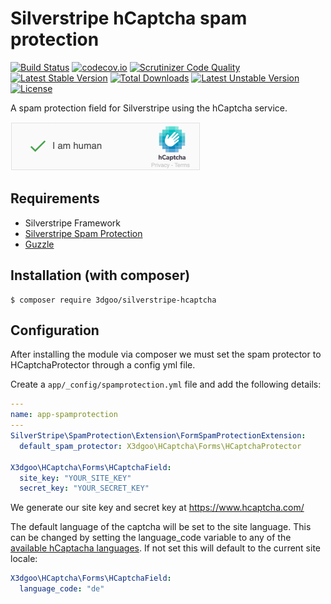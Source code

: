 # Silverstripe hCaptcha spam protection

[![Build Status](https://travis-ci.org/3dgoo/silverstripe-hcaptcha.svg?branch=master)](https://travis-ci.org/3dgoo/silverstripe-hcaptcha)
[![codecov.io](https://codecov.io/github/3dgoo/silverstripe-hcaptcha/coverage.svg?branch=master)](https://codecov.io/gh/3dgoo/silverstripe-hcaptcha?branch=master)
[![Scrutinizer Code Quality](https://scrutinizer-ci.com/g/3dgoo/silverstripe-hcaptcha/badges/quality-score.png?b=master)](https://scrutinizer-ci.com/g/3dgoo/silverstripe-hcaptcha/?branch=master)
[![Latest Stable Version](https://poser.pugx.org/3dgoo/silverstripe-hcaptcha/v/stable)](https://packagist.org/packages/3dgoo/silverstripe-hcaptcha)
[![Total Downloads](https://poser.pugx.org/3dgoo/silverstripe-hcaptcha/downloads)](https://packagist.org/packages/3dgoo/silverstripe-hcaptcha)
[![Latest Unstable Version](https://poser.pugx.org/3dgoo/silverstripe-hcaptcha/v/unstable)](https://packagist.org/packages/3dgoo/silverstripe-hcaptcha)
[![License](https://poser.pugx.org/3dgoo/silverstripe-hcaptcha/license)](LICENSE)

A spam protection field for Silverstripe using the hCaptcha service.

<img src="docs/en/images/hcaptcha-screenshot.png" alt="hCaptcha screenshot" width="304" />

## Requirements

* Silverstripe Framework
* [Silverstripe Spam Protection](https://github.com/silverstripe/silverstripe-spamprotection/)
* [Guzzle](https://github.com/guzzle/guzzle/)

## Installation (with composer)

    $ composer require 3dgoo/silverstripe-hcaptcha

## Configuration

After installing the module via composer we must set the spam protector to HCaptchaProtector through a config yml file.

Create a `app/_config/spamprotection.yml` file and add the following details:

```yml
---
name: app-spamprotection
---
SilverStripe\SpamProtection\Extension\FormSpamProtectionExtension:
  default_spam_protector: X3dgoo\HCaptcha\Forms\HCaptchaProtector

X3dgoo\HCaptcha\Forms\HCaptchaField:
  site_key: "YOUR_SITE_KEY"
  secret_key: "YOUR_SECRET_KEY"
```

We generate our site key and secret key at https://www.hcaptcha.com/

The default language of the captcha will be set to the site language. This can be changed by setting 
the language_code variable to any of the
[available hCaptacha languages](https://docs.hcaptcha.com/languages/). If not set this will default 
to the current site locale:

```yml
X3dgoo\HCaptcha\Forms\HCaptchaField:
  language_code: "de"
```


